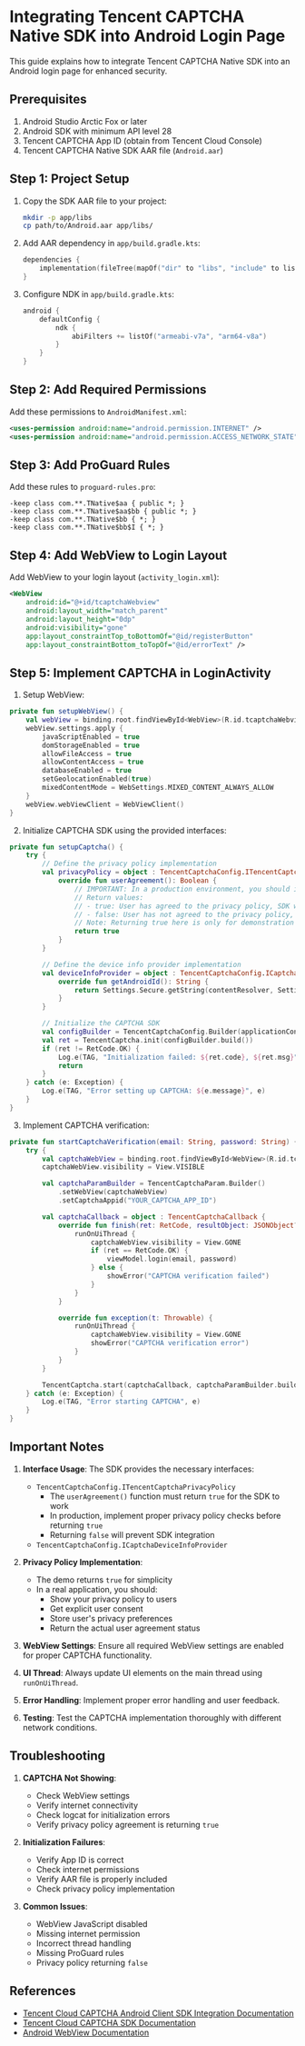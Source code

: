 # Integrating Tencent CAPTCHA Native SDK into Android Login Page

This guide explains how to integrate Tencent CAPTCHA Native SDK into an Android login page for enhanced security.

## Prerequisites

1. Android Studio Arctic Fox or later
2. Android SDK with minimum API level 28
3. Tencent CAPTCHA App ID (obtain from Tencent Cloud Console)
4. Tencent CAPTCHA Native SDK AAR file (`Android.aar`)

## Step 1: Project Setup

1. Copy the SDK AAR file to your project:
   ```bash
   mkdir -p app/libs
   cp path/to/Android.aar app/libs/
   ```

2. Add AAR dependency in `app/build.gradle.kts`:
   ```kotlin
   dependencies {
       implementation(fileTree(mapOf("dir" to "libs", "include" to listOf("*.aar"))))
   }
   ```

3. Configure NDK in `app/build.gradle.kts`:
   ```kotlin
   android {
       defaultConfig {
           ndk {
               abiFilters += listOf("armeabi-v7a", "arm64-v8a")
           }
       }
   }
   ```

## Step 2: Add Required Permissions

Add these permissions to `AndroidManifest.xml`:
```xml
<uses-permission android:name="android.permission.INTERNET" />
<uses-permission android:name="android.permission.ACCESS_NETWORK_STATE" />
```

## Step 3: Add ProGuard Rules

Add these rules to `proguard-rules.pro`:
```proguard
-keep class com.**.TNative$aa { public *; }
-keep class com.**.TNative$aa$bb { public *; }
-keep class com.**.TNative$bb { *; }
-keep class com.**.TNative$bb$I { *; }
```

## Step 4: Add WebView to Login Layout

Add WebView to your login layout (`activity_login.xml`):
```xml
<WebView
    android:id="@+id/tcaptchaWebview"
    android:layout_width="match_parent"
    android:layout_height="0dp"
    android:visibility="gone"
    app:layout_constraintTop_toBottomOf="@id/registerButton"
    app:layout_constraintBottom_toTopOf="@id/errorText" />
```

## Step 5: Implement CAPTCHA in LoginActivity

1. Setup WebView:
```kotlin
private fun setupWebView() {
    val webView = binding.root.findViewById<WebView>(R.id.tcaptchaWebview)
    webView.settings.apply {
        javaScriptEnabled = true
        domStorageEnabled = true
        allowFileAccess = true
        allowContentAccess = true
        databaseEnabled = true
        setGeolocationEnabled(true)
        mixedContentMode = WebSettings.MIXED_CONTENT_ALWAYS_ALLOW
    }
    webView.webViewClient = WebViewClient()
}
```

2. Initialize CAPTCHA SDK using the provided interfaces:
```kotlin
private fun setupCaptcha() {
    try {
        // Define the privacy policy implementation
        val privacyPolicy = object : TencentCaptchaConfig.ITencentCaptchaPrivacyPolicy {
            override fun userAgreement(): Boolean {
                // IMPORTANT: In a production environment, you should implement proper privacy policy checks
                // Return values:
                // - true: User has agreed to the privacy policy, SDK will work normally
                // - false: User has not agreed to the privacy policy, SDK integration will be blocked
                // Note: Returning true here is only for demonstration purposes
                return true
            }
        }

        // Define the device info provider implementation
        val deviceInfoProvider = object : TencentCaptchaConfig.ICaptchaDeviceInfoProvider {
            override fun getAndroidId(): String {
                return Settings.Secure.getString(contentResolver, Settings.Secure.ANDROID_ID)
            }
        }

        // Initialize the CAPTCHA SDK
        val configBuilder = TencentCaptchaConfig.Builder(applicationContext, privacyPolicy, deviceInfoProvider)
        val ret = TencentCaptcha.init(configBuilder.build())
        if (ret != RetCode.OK) {
            Log.e(TAG, "Initialization failed: ${ret.code}, ${ret.msg}")
            return
        }
    } catch (e: Exception) {
        Log.e(TAG, "Error setting up CAPTCHA: ${e.message}", e)
    }
}
```

3. Implement CAPTCHA verification:
```kotlin
private fun startCaptchaVerification(email: String, password: String) {
    try {
        val captchaWebView = binding.root.findViewById<WebView>(R.id.tcaptchaWebview)
        captchaWebView.visibility = View.VISIBLE

        val captchaParamBuilder = TencentCaptchaParam.Builder()
            .setWebView(captchaWebView)
            .setCaptchaAppid("YOUR_CAPTCHA_APP_ID")

        val captchaCallback = object : TencentCaptchaCallback {
            override fun finish(ret: RetCode, resultObject: JSONObject?) {
                runOnUiThread {
                    captchaWebView.visibility = View.GONE
                    if (ret == RetCode.OK) {
                        viewModel.login(email, password)
                    } else {
                        showError("CAPTCHA verification failed")
                    }
                }
            }

            override fun exception(t: Throwable) {
                runOnUiThread {
                    captchaWebView.visibility = View.GONE
                    showError("CAPTCHA verification error")
                }
            }
        }

        TencentCaptcha.start(captchaCallback, captchaParamBuilder.build())
    } catch (e: Exception) {
        Log.e(TAG, "Error starting CAPTCHA", e)
    }
}
```

## Important Notes

1. **Interface Usage**: The SDK provides the necessary interfaces:
   - `TencentCaptchaConfig.ITencentCaptchaPrivacyPolicy`
     - The `userAgreement()` function must return `true` for the SDK to work
     - In production, implement proper privacy policy checks before returning `true`
     - Returning `false` will prevent SDK integration
   - `TencentCaptchaConfig.ICaptchaDeviceInfoProvider`

2. **Privacy Policy Implementation**:
   - The demo returns `true` for simplicity
   - In a real application, you should:
     - Show your privacy policy to users
     - Get explicit user consent
     - Store user's privacy preferences
     - Return the actual user agreement status

3. **WebView Settings**: Ensure all required WebView settings are enabled for proper CAPTCHA functionality.

4. **UI Thread**: Always update UI elements on the main thread using `runOnUiThread`.

5. **Error Handling**: Implement proper error handling and user feedback.

6. **Testing**: Test the CAPTCHA implementation thoroughly with different network conditions.

## Troubleshooting

1. **CAPTCHA Not Showing**:
   - Check WebView settings
   - Verify internet connectivity
   - Check logcat for initialization errors
   - Verify privacy policy agreement is returning `true`

2. **Initialization Failures**:
   - Verify App ID is correct
   - Check internet permissions
   - Verify AAR file is properly included
   - Check privacy policy implementation

3. **Common Issues**:
   - WebView JavaScript disabled
   - Missing internet permission
   - Incorrect thread handling
   - Missing ProGuard rules
   - Privacy policy returning `false`

## References

- [Tencent Cloud CAPTCHA Android Client SDK Integration Documentation](https://www.tencentcloud.com/document/product/1159/67265)
- [Tencent Cloud CAPTCHA SDK Documentation](https://www.tencentcloud.com/document/product/1159/67265?lang=en&pg=)
- [Android WebView Documentation](https://developer.android.com/reference/android/webkit/WebView) 